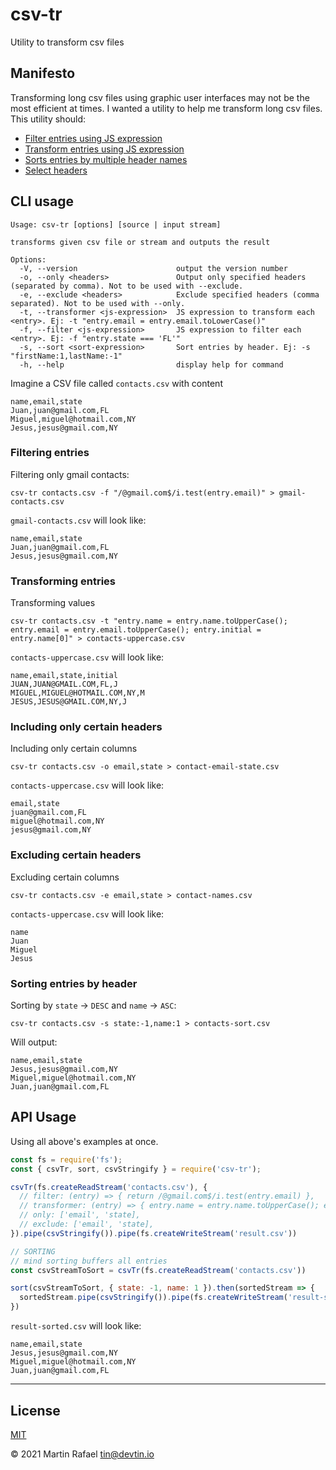 # csv-tr

Utility to transform csv files

## Manifesto

Transforming long csv files using graphic user interfaces may not be the most efficient at times. I wanted a utility to
help me transform long csv files. This utility should:

- [Filter entries using JS expression](#filtering-entries)
- [Transform entries using JS expression](#transforming-entries)
- [Sorts entries by multiple header names](#sorting-entries-by-header)
- [Select headers](#including-only-certain-headers)

## CLI usage

```text
Usage: csv-tr [options] [source | input stream]

transforms given csv file or stream and outputs the result

Options:
  -V, --version                      output the version number
  -o, --only <headers>               Output only specified headers (separated by comma). Not to be used with --exclude.
  -e, --exclude <headers>            Exclude specified headers (comma separated). Not to be used with --only.
  -t, --transformer <js-expression>  JS expression to transform each <entry>. Ej: -t "entry.email = entry.email.toLowerCase()"
  -f, --filter <js-expression>       JS expression to filter each <entry>. Ej: -f "entry.state === 'FL'"
  -s, --sort <sort-expression>       Sort entries by header. Ej: -s "firstName:1,lastName:-1"
  -h, --help                         display help for command
```

Imagine a CSV file called `contacts.csv` with content

```csv
name,email,state
Juan,juan@gmail.com,FL
Miguel,miguel@hotmail.com,NY
Jesus,jesus@gmail.com,NY
```

### Filtering entries

Filtering only gmail contacts:

```shell
csv-tr contacts.csv -f "/@gmail.com$/i.test(entry.email)" > gmail-contacts.csv
```

`gmail-contacts.csv` will look like:

```csv
name,email,state
Juan,juan@gmail.com,FL
Jesus,jesus@gmail.com,NY
```

### Transforming entries

Transforming values

```shell
csv-tr contacts.csv -t "entry.name = entry.name.toUpperCase(); entry.email = entry.email.toUpperCase(); entry.initial = entry.name[0]" > contacts-uppercase.csv
```

`contacts-uppercase.csv` will look like:

```csv
name,email,state,initial
JUAN,JUAN@GMAIL.COM,FL,J
MIGUEL,MIGUEL@HOTMAIL.COM,NY,M
JESUS,JESUS@GMAIL.COM,NY,J
```

### Including only certain headers 

Including only certain columns

```shell
csv-tr contacts.csv -o email,state > contact-email-state.csv
```

`contacts-uppercase.csv` will look like:

```csv
email,state
juan@gmail.com,FL
miguel@hotmail.com,NY
jesus@gmail.com,NY
```

### Excluding certain headers

Excluding certain columns

```shell
csv-tr contacts.csv -e email,state > contact-names.csv
```

`contacts-uppercase.csv` will look like:

```csv
name
Juan
Miguel
Jesus
```

### Sorting entries by header

Sorting by `state` -> `DESC` and `name` -> `ASC`:

```shell
csv-tr contacts.csv -s state:-1,name:1 > contacts-sort.csv
```
 Will output:

```csv
name,email,state
Jesus,jesus@gmail.com,NY
Miguel,miguel@hotmail.com,NY
Juan,juan@gmail.com,FL
```

## API Usage

Using all above's examples at once.

```js
const fs = require('fs');
const { csvTr, sort, csvStringify } = require('csv-tr');

csvTr(fs.createReadStream('contacts.csv'), {
  // filter: (entry) => { return /@gmail.com$/i.test(entry.email) },
  // transformer: (entry) => { entry.name = entry.name.toUpperCase(); entry.email = entry.email.toUpperCase(); return entry },
  // only: ['email', 'state],
  // exclude: ['email', 'state],
}).pipe(csvStringify()).pipe(fs.createWriteStream('result.csv'))

// SORTING
// mind sorting buffers all entries
const csvStreamToSort = csvTr(fs.createReadStream('contacts.csv'))

sort(csvStreamToSort, { state: -1, name: 1 }).then(sortedStream => {
  sortedStream.pipe(csvStringify()).pipe(fs.createWriteStream('result-sorted.csv'))
})
```

`result-sorted.csv` will look like:

```csv
name,email,state
Jesus,jesus@gmail.com,NY
Miguel,miguel@hotmail.com,NY
Juan,juan@gmail.com,FL
```

* * *

## License

[MIT](https://opensource.org/licenses/MIT)

&copy; 2021 Martin Rafael <tin@devtin.io>
